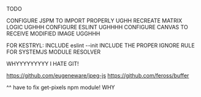 TODO

CONFIGURE JSPM TO IMPORT PROPERLY UGHH
RECREATE MATRIX LOGIC UGHHH
CONFIGURE ESLINT UGHHHH
CONFIGURE CANVAS TO RECEIVE MODIFIED IMAGE UGGHHH

FOR KESTRYL:
INCLUDE eslint --init
INCLUDE THE PROPER IGNORE RULE FOR SYSTEMJS MODULE RESOLVER

WHYYYYYYYYY I HATE GIT!

https://github.com/eugeneware/jpeg-js
https://github.com/feross/buffer

^^ have to fix get-pixels npm module!  WHY

